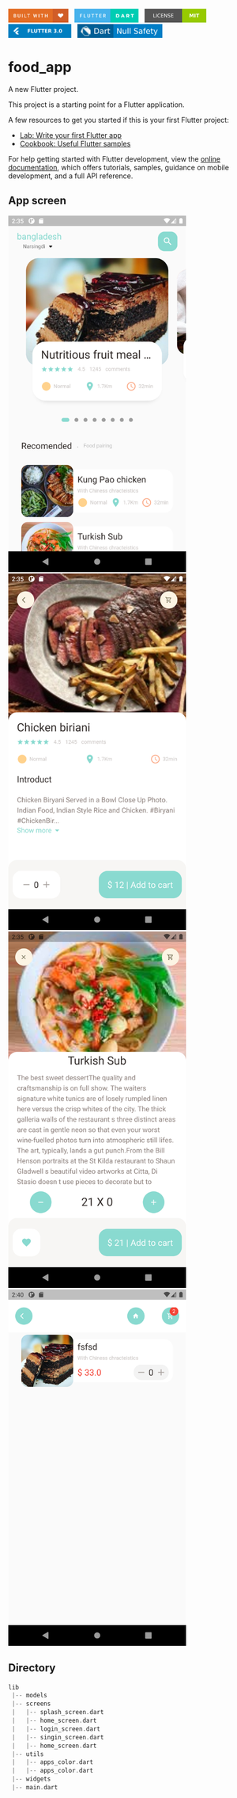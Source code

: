 <img src="screenShorts/badges/built-with-love.svg" height="28px"/>&nbsp;&nbsp;
<img src="screenShorts/badges/flutter-dart.svg" height="28px" />&nbsp;&nbsp;
<a href="https://choosealicense.com/licenses/mit/" target="_blank"><img src="screenShorts/badges/license-MIT.svg" height="28px" /></a>&nbsp;&nbsp;
<img src="screenShorts/badges/Flutter-3.svg" height="28px" />&nbsp;&nbsp;
<img src="screenShorts/badges/dart-null_safety-blue.svg" height="28px"/>

# food_app

A new Flutter project.

This project is a starting point for a Flutter application.

A few resources to get you started if this is your first Flutter project:

- [Lab: Write your first Flutter app](https://docs.flutter.dev/get-started/codelab)
- [Cookbook: Useful Flutter samples](https://docs.flutter.dev/cookbook)

For help getting started with Flutter development, view the
[online documentation](https://docs.flutter.dev/), which offers tutorials,
samples, guidance on mobile development, and a full API reference.


## App screen 
<img width="360" src="screenShorts/home1.0.png"/>
<img width="360" src="screenShorts/populer1.0.png"/>
<img width="360" src="screenShorts/rec.1.0.png"/>
<img width="360" src="screenShorts/addtocard1.0.png"/>



## Directory
```dart
lib
 |-- models
 |-- screens
 |   |-- splash_screen.dart 
 |   |-- home_screen.dart 
 |   |-- login_screen.dart 
 |   |-- singin_screen.dart 
 |   |-- home_screen.dart 
 |-- utils
 |   |-- apps_color.dart 
 |   |-- apps_color.dart 
 |-- widgets
 |-- main.dart 

```